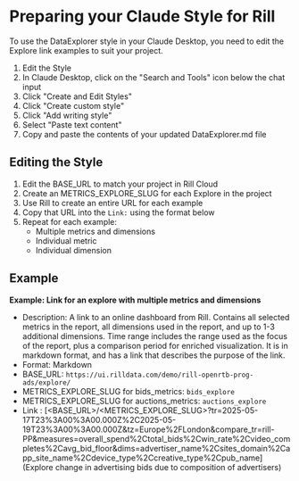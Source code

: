 # Preparing your Claude Style for Rill

To use the DataExplorer style in your Claude Desktop, you need to edit the Explore link examples to suit your project.

1. Edit the Style
2. In Claude Desktop, click on the "Search and Tools" icon below the chat input
3. Click "Create and Edit Styles"
4. Click "Create custom style"
5. Click "Add writing style"
6. Select "Paste text content"
7. Copy and paste the contents of your updated DataExplorer.md file


## Editing the Style

1. Edit the BASE_URL to match your project in Rill Cloud
2. Create an METRICS_EXPLORE_SLUG for each Explore in the project
3. Use Rill to create an entire URL for each example
4. Copy that URL into the `Link:` using the format below
5. Repeat for each example:
    - Multiple metrics and dimensions
    - Individual metric
    - Individual dimension 

## Example

**Example: Link for an explore with multiple metrics and dimensions**
- Description: A link to an online dashboard from Rill. Contains all selected metrics in the report, all dimensions used in the report, and up to 1-3 additional dimensions. Time range includes the range used as the focus of the report, plus a comparison period for enriched visualization. It is in markdown format, and has a link that describes the purpose of the link.
- Format: Markdown
- BASE_URL: `https://ui.rilldata.com/demo/rill-openrtb-prog-ads/explore/`
- METRICS_EXPLORE_SLUG for bids_metrics: `bids_explore`
- METRICS_EXPLORE_SLUG for auctions_metrics: `auctions_explore`
- Link : [<BASE_URL>/<METRICS_EXPLORE_SLUG>?tr=2025-05-17T23%3A00%3A00.000Z%2C2025-05-19T23%3A00%3A00.000Z&tz=Europe%2FLondon&compare_tr=rill-PP&measures=overall_spend%2Ctotal_bids%2Cwin_rate%2Cvideo_completes%2Cavg_bid_floor&dims=advertiser_name%2Csites_domain%2Capp_site_name%2Cdevice_type%2Ccreative_type%2Cpub_name](Explore change in advertising bids due to composition of advertisers)